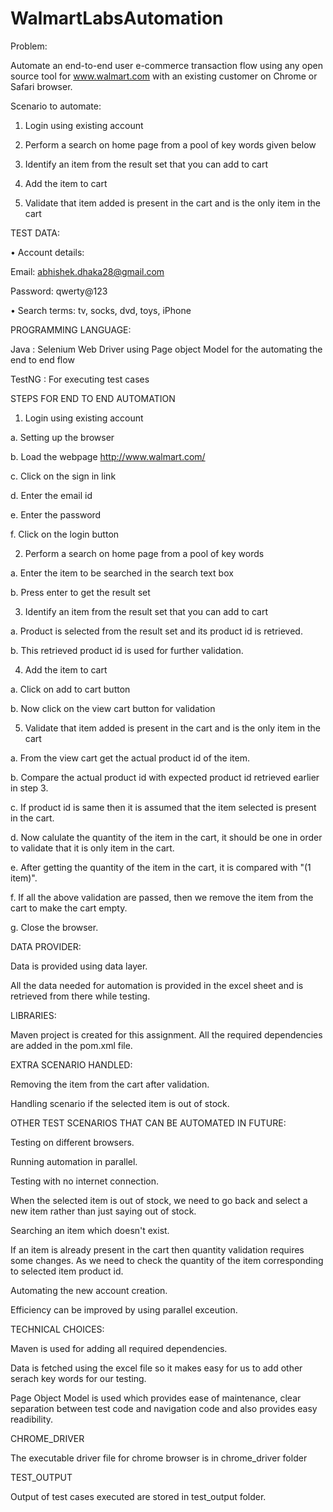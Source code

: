 # WalmartLabsAutomation
Problem:

Automate an end-to-end user e-commerce transaction flow using any open source tool for www.walmart.com with an existing customer 
on Chrome or Safari browser.

Scenario to automate:

1. Login using existing account

2. Perform a search on home page from a pool of key words given below

3. Identify an item from the result set that you can add to cart

4. Add the item to cart

5. Validate that item added is present in the cart and is the only item in the cart



TEST DATA:

• Account details: 
  
  Email: abhishek.dhaka28@gmail.com
  
  Password: qwerty@123
  
• Search terms: tv, socks, dvd, toys, iPhone



PROGRAMMING LANGUAGE:

Java : Selenium Web Driver using Page object Model for the automating the end to end flow

TestNG : For executing test cases


STEPS FOR END TO END AUTOMATION

1. Login using existing account

  a. Setting up the browser
  
  b. Load the webpage http://www.walmart.com/
  
  c. Click on the sign in link
  
  d. Enter the email id
  
  e. Enter the password
  
  f. Click on the login button
  

2. Perform a search on home page from a pool of key words

  a. Enter the item to be searched in the search text box
  
  b. Press enter to get the result set
  
3. Identify an item from the result set that you can add to cart

  a. Product is selected from the result set and its product id is retrieved.
  
  b. This retrieved product id is used for further validation.
  
4. Add the item to cart

  a. Click on add to cart button
  
  b. Now click on the view cart button for validation
  
5. Validate that item added is present in the cart and is the only item in the cart

  a. From the view cart get the actual product id of the item.
  
  b. Compare the actual product id with expected product id retrieved earlier in step 3.
  
  c. If product id is same then it is assumed that the item selected is present in the cart.
  
  d. Now calulate the quantity of the item in the cart, it should be one in order to validate that it is only item in the cart.
  
  e. After getting the quantity of the item in the cart, it is compared with "(1 item)".
  
  f. If all the above validation are passed, then we remove the item from the cart to make the cart empty.
  
  g. Close the browser.

DATA PROVIDER:

Data is provided using data layer.

All the data needed for automation is provided in the excel sheet and is retrieved from there while testing.

  
LIBRARIES:
  
Maven project is created for this assignment. All the required dependencies are added in the pom.xml file.
  
EXTRA SCENARIO HANDLED:

Removing the item from the cart after validation.

Handling scenario if the selected item is out of stock.


OTHER TEST SCENARIOS THAT CAN BE AUTOMATED IN FUTURE:

Testing on different browsers.

Running automation in parallel.

Testing with no internet connection.

When the selected item is out of stock, we need to go back and select a new item rather than just saying out of stock.

Searching an item which doesn't exist.

If an item is already present in the cart then quantity validation requires some changes. As we need to check the quantity
of the item corresponding to selected item product id.

Automating the new account creation.

Efficiency can be improved by using parallel exceution.



TECHNICAL CHOICES:

Maven is used for adding all required dependencies.

Data is fetched using the excel file so it makes easy for us to add other serach key words for our testing.

Page Object Model is used which provides ease of maintenance, clear separation between test code and navigation code and
also provides easy readibility.


CHROME_DRIVER

The executable driver file for chrome browser is in chrome_driver folder

TEST_OUTPUT

Output of test cases executed are stored in test_output folder.


  


